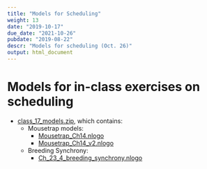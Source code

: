 ```yaml
---
title: "Models for Scheduling"
weight: 13
date: "2019-10-17"
due_date: "2021-10-26"
pubdate: "2019-08-22"
descr: "Models for scheduling (Oct. 26)"
output: html_document
---
```

# Models for in-class exercises on scheduling

* [class_17_models.zip](/models/class_17/class_17_models.zip), which contains:
  * Mousetrap models:
    * [Mousetrap_Ch14.nlogo](/models/class_17/Mousetrap_Ch14.nlogo)
    * [Mousetrap_Ch14_v2.nlogo](/models/class_17/Mousetrap_Ch14_v2.nlogo)
  * Breeding Synchrony:
    * [Ch_23_4_breeding_synchrony.nlogo](/models/class_23/Ch_23_4_breeding_synchrony.nlogo)
